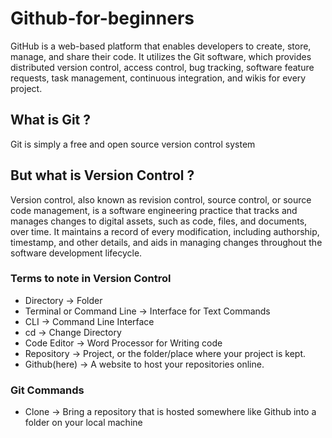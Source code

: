 # Github-for-beginners

GitHub is a web-based platform that enables developers to create, store, manage, and share their code. It utilizes the Git software, which provides distributed version control, access control, bug tracking, software feature requests, task management, continuous integration, and wikis for every project.

## What is Git ?
Git is simply a free and open source version control system

## But what is Version Control ? 
Version control, also known as revision control, source control, or source code management, is a software engineering practice that tracks and manages changes to digital assets, such as code, files, and documents, over time. It maintains a record of every modification, including authorship, timestamp, and other details, and aids in managing changes throughout the software development lifecycle.

### Terms to note in Version Control 
- Directory -> Folder
- Terminal or Command Line -> Interface for Text Commands
- CLI -> Command Line Interface
- cd -> Change Directory
- Code Editor -> Word Processor for Writing code
- Repository -> Project, or the folder/place where your project is kept.
- Github(here) -> A website to host your repositories online.

### Git Commands 
- Clone -> Bring a repository that is hosted somewhere like Github into a folder on your local machine
